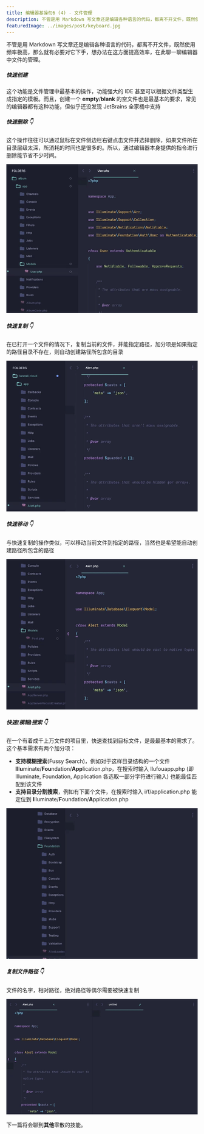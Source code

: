 ```yaml
---
title: 编辑器基操勿6 (4) - 文件管理
description: 不管是用 Markdown 写文章还是编辑各种语言的代码，都离不开文件，既然使用频率极高，那么就有必要对它下手，想办法在这方面提高效率，在此聊一聊编辑器中文件的管理。
featuredImage: ../images/post/keyboard.jpg
---
```


不管是用 Markdown 写文章还是编辑各种语言的代码，都离不开文件，既然使用频率极高，那么就有必要对它下手，想办法在这方面提高效率，在此聊一聊编辑器中文件的管理。

##### 快速创建

这个功能是文件管理中最基本的操作，功能强大的 IDE 甚至可以根据文件类型生成指定的模板。而且，创建一个 **empty**/**blank** 的空文件也是最基本的要求，常见的编辑器都有这种功能，但似乎还没发现 JetBrains 全家桶中支持

##### 快速删除 👇

这个操作往往可以通过鼠标在文件侧边栏右键点击文件并选择删除，如果文件所在目录层级太深，所消耗的时间也是很多的。所以，通过编辑器本身提供的指令进行删除能节省不少时间。

![Delete File](/images/delete-file.gif)

##### 快速复制 👇

在已打开一个文件的情况下，复制当前的文件，并能指定路径，加分项是如果指定的路径目录不存在，则自动创建路径所包含的目录

![Copy File](/images/copy-file.gif)

##### 快速移动 👇

与快速复制的操作类似，可以移动当前文件到指定的路径，当然也是希望能自动创建路径所包含的路径

![Move File](/images/move-file.gif)

##### 快速(模糊)搜索 👇

在一个有着成千上万文件的项目里，快速查找到目标文件，是最最基本的需求了。这个基本需求有两个加分项：

- **支持模糊搜索**(Fussy Search)，例如对于这样目录结构的一个文件 **Il**l**u**minate/**Fou**ndation/**App**lication.php，在搜索时输入 llufouapp.php (即 Illuminate, Foundation, Application 各选取一部分字符进行输入) 也能最佳匹配到该文件
- **支持目录分割搜索**，例如有下面个文件，在搜索时输入 i/f/application.php 能定位到 **I**lluminate/**F**oundation/**A**pplication.php

![Fussy Search File](/images/fussy-search-file.gif)

##### 复制文件路径 👇

文件的名字，相对路径，绝对路径等偶尔需要被快速复制

![Copy File Path](/images/copy-file-path.gif)

下一篇将会聊到**其他**零散的技能。
